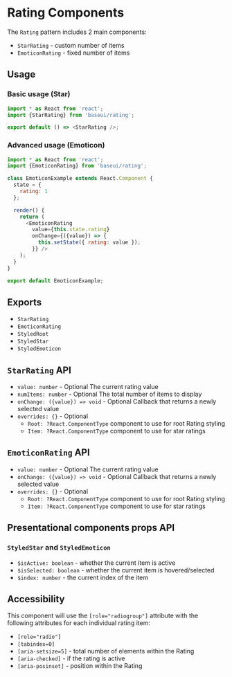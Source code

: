 # Rating Components

The `Rating` pattern includes 2 main components:

* `StarRating` - custom number of items
* `EmoticonRating` - fixed number of items

## Usage

### Basic usage (Star)

```javascript
import * as React from 'react';
import {StarRating} from 'baseui/rating';

export default () => <StarRating />;
```

### Advanced usage (Emoticon)

```javascript
import * as React from 'react';
import {EmoticonRating} from 'baseui/rating';

class EmoticonExample extends React.Component {
  state = {
    rating: 1
  };

  render() {
    return (
      <EmoticonRating
        value={this.state.rating}
        onChange={({value}) => {
          this.setState({ rating: value });
        }} />
    );
  }
}

export default EmoticonExample;
```

## Exports

* `StarRating`
* `EmoticonRating`
* `StyledRoot`
* `StyledStar`
* `StyledEmoticon`

## `StarRating` API

* `value: number` - Optional
  The current rating value
* `numItems: number` - Optional
  The total number of items to display
* `onChange: ({value}) => void` - Optional
  Callback that returns a newly selected value
* `overrides: {}` - Optional
  * `Root: ?React.ComponentType` component to use for root Rating styling
  * `Item: ?React.ComponentType` component to use for star ratings

## `EmoticonRating` API

* `value: number` - Optional
  The current rating value
* `onChange: ({value}) => void` - Optional
  Callback that returns a newly selected value
* `overrides: {}` - Optional
  * `Root: ?React.ComponentType` component to use for root Rating styling
  * `Item: ?React.ComponentType` component to use for star ratings

## Presentational components props API

### `StyledStar` and `StyledEmoticon`

* `$isActive: boolean` - whether the current item is active
* `$isSelected: boolean` - whether the current item is hovered/selected
* `$index: number` - the current index of the item

## Accessibility

This component will use the `[role="radiogroup"]` attribute with the following attributes for each individual rating item:

* `[role="radio"]`
* `[tabindex=0]`
* `[aria-setsize=5]` - total number of elements within the Rating
* `[aria-checked]` - if the rating is active
* `[aria-posinset]` - position within the Rating
